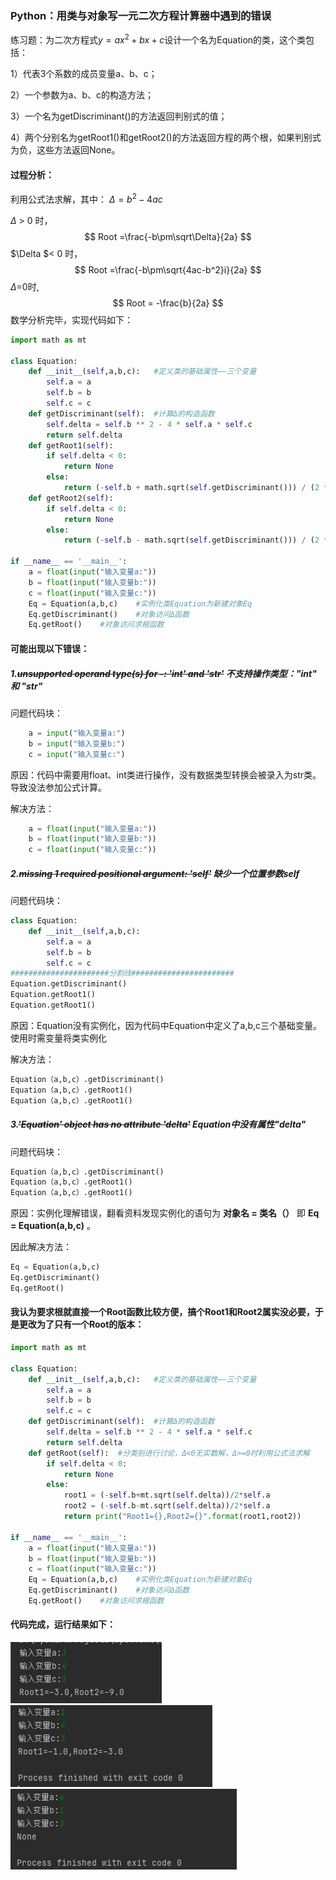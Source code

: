 ### Python：用类与对象写一元二次方程计算器中遇到的错误



练习题：为二次方程式$y=ax^2+bx+c$设计一个名为Equation的类，这个类包括：

1）代表3个系数的成员变量a、b、c；

2）一个参数为a、b、c的构造方法；

3）一个名为getDiscriminant()的方法返回判别式的值；

4）两个分别名为getRoot1()和getRoot2()的方法返回方程的两个根，如果判别式为负，这些方法返回None。

#### 过程分析：

利用公式法求解，其中： $\Delta = b^2-4ac$

$\Delta$ > 0 时，
$$
Root =\frac{-b\pm\sqrt\Delta}{2a}
$$
$\Delta $< 0 时，
$$
Root =\frac{-b\pm\sqrt{4ac-b^2}i}{2a}
$$
$\Delta$=0时,
$$
Root = -\frac{b}{2a}
$$
数学分析完毕，实现代码如下：

```python
import math as mt

class Equation:
    def __init__(self,a,b,c):   #定义类的基础属性——三个变量
        self.a = a
        self.b = b
        self.c = c
    def getDiscriminant(self):  #计算Δ的构造函数
        self.delta = self.b ** 2 - 4 * self.a * self.c
        return self.delta
    def getRoot1(self):
        if self.delta < 0:
            return None
        else:
        	return (-self.b + math.sqrt(self.getDiscriminant())) / (2 * self.a)
    def getRoot2(self):
        if self.delta < 0:
            return None
        else:
        	return (-self.b - math.sqrt(self.getDiscriminant())) / (2 * self.a)
    
if __name__ == '__main__':
    a = float(input("输入变量a:"))
    b = float(input("输入变量b:"))
    c = float(input("输入变量c:"))
    Eq = Equation(a,b,c)    #实例化类Equation为新建对象Eq
    Eq.getDiscriminant()    #对象访问Δ函数
    Eq.getRoot()    #对象访问求根函数
```

#### 可能出现以下错误：

##### 1.~~unsupported operand type(s) for -: 'int' and 'str'~~ 不支持操作类型："int" 和 "str"

问题代码块：

```python
    a = input("输入变量a:")
    b = input("输入变量b:")
    c = input("输入变量c:")
```

原因：代码中需要用float、int类进行操作，没有数据类型转换会被录入为str类。导致没法参加公式计算。

解决方法：

```python
    a = float(input("输入变量a:"))
    b = float(input("输入变量b:"))
    c = float(input("输入变量c:"))
```

##### 2.~~missing 1 required positional argument: 'self'~~ 缺少一个位置参数self

问题代码块：

```python
class Equation:
    def __init__(self,a,b,c):
        self.a = a
        self.b = b
        self.c = c
######################分割线#######################
Equation.getDiscriminant()
Equation.getRoot1()
Equation.getRoot1()
```

原因：Equation没有实例化，因为代码中Equation中定义了a,b,c三个基础变量。使用时需变量将类实例化

解决方法：

```python
Equation（a,b,c）.getDiscriminant()
Equation（a,b,c）.getRoot1()
Equation（a,b,c）.getRoot1()
```

##### 3.~~'Equation' object has no attribute 'delta'~~ Equation中没有属性"delta"

问题代码块：

```python
Equation（a,b,c）.getDiscriminant()
Equation（a,b,c）.getRoot1()
Equation（a,b,c）.getRoot1()
```

原因：实例化理解错误，翻看资料发现实例化的语句为  **对象名 = 类名（）** 即  **Eq = Equation(a,b,c)** 。

因此解决方法：

```python
Eq = Equation(a,b,c)
Eq.getDiscriminant()
Eq.getRoot()
```



#### 我认为要求根就直接一个Root函数比较方便，搞个Root1和Root2属实没必要，于是更改为了只有一个Root的版本：

```python
import math as mt

class Equation:
    def __init__(self,a,b,c):   #定义类的基础属性——三个变量
        self.a = a
        self.b = b
        self.c = c
    def getDiscriminant(self):  #计算Δ的构造函数
        self.delta = self.b ** 2 - 4 * self.a * self.c
        return self.delta
    def getRoot(self):  #分类别进行讨论，Δ<0无实数解，Δ>=0时利用公式法求解
        if self.delta < 0:
            return None
        else:
            root1 = (-self.b+mt.sqrt(self.delta))/2*self.a
            root2 = (-self.b-mt.sqrt(self.delta))/2*self.a
            return print("Root1={},Root2={}".format(root1,root2))
        
if __name__ == '__main__':
    a = float(input("输入变量a:"))
    b = float(input("输入变量b:"))
    c = float(input("输入变量c:"))
    Eq = Equation(a,b,c)    #实例化类Equation为新建对象Eq
    Eq.getDiscriminant()    #对象访问Δ函数
    Eq.getRoot()    #对象访问求根函数
```

#### 代码完成，运行结果如下：

![6.1.1](https://raw.githubusercontent.com/HongwuQz/PythonHmwk/main/Pictr/6.1.1.png)
![6.1.2](https://raw.githubusercontent.com/HongwuQz/PythonHmwk/main/Pictr/6.1.2.png)
![6.1.3](https://raw.githubusercontent.com/HongwuQz/PythonHmwk/main/Pictr/6.1.3.png)
